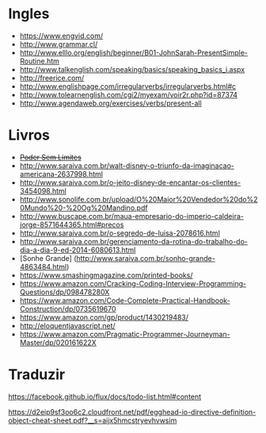 Ingles
======
- https://www.engvid.com/
- http://www.grammar.cl/
- http://www.elllo.org/english/beginner/B01-JohnSarah-PresentSimple-Routine.htm
- http://www.talkenglish.com/speaking/basics/speaking_basics_i.aspx
- http://freerice.com/
- http://www.englishpage.com/irregularverbs/irregularverbs.html#c
- http://www.tolearnenglish.com/cgi2/myexam/voir2r.php?id=87374
- http://www.agendaweb.org/exercises/verbs/present-all

Livros
======
- ~~[Poder Sem Limites](http://www.saraiva.com.br/poder-sem-limites-2866806.html)~~
- http://www.saraiva.com.br/walt-disney-o-triunfo-da-imaginacao-americana-2637998.html
- http://www.saraiva.com.br/o-jeito-disney-de-encantar-os-clientes-3454098.html
- http://www.sonolife.com.br/upload/O%20Maior%20Vendedor%20do%20Mundo%20-%20Og%20Mandino.pdf
- http://www.buscape.com.br/maua-empresario-do-imperio-caldeira-jorge-8571644365.html#precos
- http://www.saraiva.com.br/o-segredo-de-luisa-2078616.html
- http://www.saraiva.com.br/gerenciamento-da-rotina-do-trabalho-do-dia-a-dia-9-ed-2014-6080613.html
- [Sonhe Grande] (http://www.saraiva.com.br/sonho-grande-4863484.html)
- https://www.smashingmagazine.com/printed-books/
- https://www.amazon.com/Cracking-Coding-Interview-Programming-Questions/dp/098478280X
- https://www.amazon.com/Code-Complete-Practical-Handbook-Construction/dp/0735619670
- https://www.amazon.com/gp/product/1430219483/
- http://eloquentjavascript.net/
- https://www.amazon.com/Pragmatic-Programmer-Journeyman-Master/dp/020161622X



Traduzir
========
https://facebook.github.io/flux/docs/todo-list.html#content

https://d2eip9sf3oo6c2.cloudfront.net/pdf/egghead-io-directive-definition-object-cheat-sheet.pdf?__s=aijx5hmcstryevhvwsim
